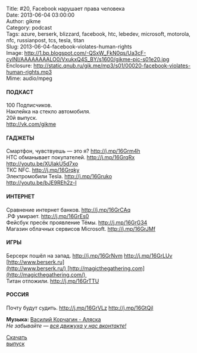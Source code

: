 Title: #20, Facebook нарушает права человека  
Date: 2013-06-04 03:00:00  
Author: gikme  
Category: podcast  
Tags: azure, berserk, blizzard, facebook, htc, lebedev, microsoft, motorola, nfc, russianpost, tcs, tesla, titan  
Slug: 2013-06-04-facebook-violates-human-rights  
Image: http://1.bp.blogspot.com/-QSxW_FkN0qs/Ua3cF-cylNI/AAAAAAAALO0/VxukxQ4S_BY/s1600/gikme-pic-s01e20.jpg  
Enclosure: http://static.qnub.ru/gik.me/mp3/s01/00020-facebook-violates-human-rights.mp3  
Mime: audio/mpeg

#### ПОДКАСТ

100 Подписчиков.   
Наклейка на стекло автомобиля.   
20й выпуск.  
<http://vk.com/gikme>

#### ГАДЖЕТЫ 

Смартфон, чувствуешь — это я? <http://j.mp/16Grm4h>  
HTC обманывает покупателей. <http://j.mp/16GrqRx>  
<http://youtu.be/XUlakU5d7xo>    
ТКС NFC. <http://j.mp/16Grqky>  
Электромобили Tesla. <http://j.mp/16Gruko>  
<http://youtu.be/bJE9REh2z-I>

#### ИНТЕРНЕТ

Сравнение интернет банков. <http://j.mp/16GrCAq>  
.РФ умирает. <http://j.mp/16GrEs0>  
Фейсбук пресёк проявление Тёмы. <http://j.mp/16GrG34>  
Магазин облачных сервисов Microsoft. <http://j.mp/16GrJMf>

#### ИГРЫ

Берсерк пошёл на запад. <http://j.mp/16GrNvm> <http://j.mp/16GrLUv>  
[http://www.berserk.ru](http://www.berserk.ru/) [http://magicthegathering.com](http://magicthegathering.com/)   
Титан отложили. <http://j.mp/16GrTTU> 

#### РОССИЯ 

Почту будут судить. <http://j.mp/16GrVLz> <http://j.mp/16GtQjl>

**Музыка:** [Василий Корчагин - Аляска](http://vk.com/bacc3)  
*Не забывайте — [вся движуха у нас вконтакте!](http://vk.com/gikme)*

[Скачать  
выпуск](http://static.qnub.ru/gik.me/mp3/s01/00020-facebook-violates-human-rights.mp3)


